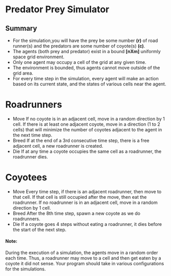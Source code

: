 # Predator Prey Simulator

## Summary
- For the simulation,you will have the prey be some number **(​r​)** of road runner(s) and the predators are some number of coyote(s) **(​c​)**. 
- The agents (both prey and predator) exist in a bound **[n​X​m​]** uniformly space grid environment. 
- Only one agent may occupy a cell of the grid at any given time. 
- The environment is bounded, thus agents cannot move outside of the grid area.
- For every time step in the simulation, every agent will make an action based on its current state, 
and the states of various cells near the agent.

# Roadrunners
- Move​ If no coyote is in an adjacent cell, move in a random direction by 1 cell. If there is at least one adjacent coyote, move in a direction (1 to 2 cells) that will minimize the number of coyotes adjacent to the agent in the next time step.
- Breed​ If at the end of a 3rd consecutive time step, there is a free adjacent cell, a new roadrunner is created.
- Die​ If at any time a coyote occupies the same cell as a roadrunner, the roadrunner dies.

# Coyotees
- Move​ Every time step, if there is an adjacent roadrunner, then move to that cell. If that cell is still occupied after the move, then eat the roadrunner. If no roadrunner is in an adjacent cell, move in a random direction by 1 cell.
- Breed​ After the 8th time step, spawn a new coyote as we do roadrunners.
- Die​ If a coyote goes 4 steps without eating a roadrunner, it dies before the start of
the next step.

#### Note:
During the execution of a simulation, the agents move in a random order each time. 
Thus, a roadrunner may move to a cell and then get eaten by a coyote it did not sense. 
Your program should take in various configurations for the simulations. 

